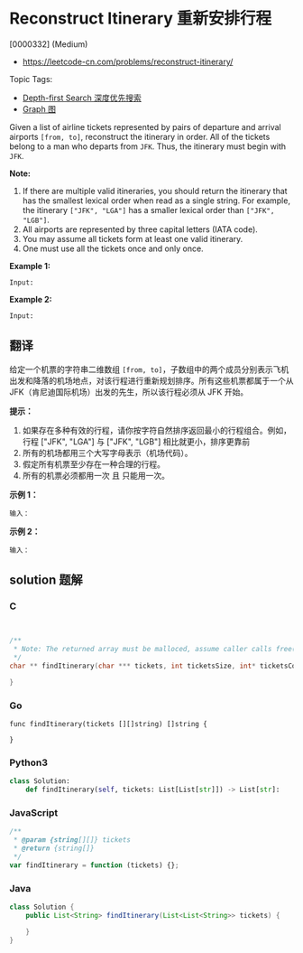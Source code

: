 # Reconstruct Itinerary 重新安排行程

[0000332] (Medium)

- https://leetcode-cn.com/problems/reconstruct-itinerary/

Topic Tags:

- [Depth-first Search 深度优先搜索](https://leetcode-cn.com/tag/depth-first-search/)
- [Graph 图](https://leetcode-cn.com/tag/graph/)

Given a list of airline tickets represented by pairs of departure and arrival airports `[from, to]`, reconstruct the itinerary in order. All of the tickets belong to a man who departs from `JFK`. Thus, the itinerary must begin with `JFK`.

**Note:**

1.  If there are multiple valid itineraries, you should return the itinerary that has the smallest lexical order when read as a single string. For example, the itinerary `["JFK", "LGA"]` has a smaller lexical order than `["JFK", "LGB"]`.
2.  All airports are represented by three capital letters (IATA code).
3.  You may assume all tickets form at least one valid itinerary.
4.  One must use all the tickets once and only once.

**Example 1:**

    Input:

**Example 2:**

    Input:

## 翻译

给定一个机票的字符串二维数组 `[from, to]`，子数组中的两个成员分别表示飞机出发和降落的机场地点，对该行程进行重新规划排序。所有这些机票都属于一个从 JFK（肯尼迪国际机场）出发的先生，所以该行程必须从 JFK 开始。

**提示：**

1.  如果存在多种有效的行程，请你按字符自然排序返回最小的行程组合。例如，行程 \["JFK", "LGA"\] 与 \["JFK", "LGB"\] 相比就更小，排序更靠前
2.  所有的机场都用三个大写字母表示（机场代码）。
3.  假定所有机票至少存在一种合理的行程。
4.  所有的机票必须都用一次 且 只能用一次。

**示例 1：**

    输入：

**示例 2：**

    输入：

## solution 题解

### C

```c


/**
 * Note: The returned array must be malloced, assume caller calls free().
 */
char ** findItinerary(char *** tickets, int ticketsSize, int* ticketsColSize, int* returnSize){

}
```

### Go

```golang
func findItinerary(tickets [][]string) []string {

}
```

### Python3

```python
class Solution:
    def findItinerary(self, tickets: List[List[str]]) -> List[str]:
```

### JavaScript

```javascript
/**
 * @param {string[][]} tickets
 * @return {string[]}
 */
var findItinerary = function (tickets) {};
```

### Java

```java
class Solution {
    public List<String> findItinerary(List<List<String>> tickets) {

    }
}
```
